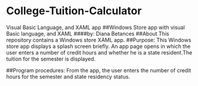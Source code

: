 # College-Tuition-Calculator
 Visual Basic Language, and XAML app
##Windows Store app with visual Basic language, and XAML ####by: Diana Betances
##About This repository contains a Windows store XAML app.
##Purpose: This Windows store app displays a splash screen briefly. An app page opens in which the user enters a number of credit hours and whether he is a state resident.The tuition for the semester is displayed.

##Program procedures: From the app, the user enters the number of credit hours for the semester and state residency status. 
